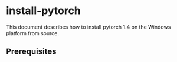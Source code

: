 # install-pytorch
This document describes how to install pytorch 1.4 on the Windows platform from source.
## Prerequisites
